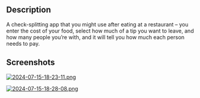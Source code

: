 ## Description

A check-splitting app that you might use after eating at a restaurant – you enter the cost of your food, select how much of a tip you want to leave, and how many people you’re with, and it will tell you how much each person needs to pay.

## Screenshots

[![2024-07-15-18-23-11.png](https://i.postimg.cc/vTY89bKX/2024-07-15-18-23-11.png)](https://postimg.cc/ygGzC4sS)

[![2024-07-15-18-28-08.png](https://i.postimg.cc/9MVc5ccV/2024-07-15-18-28-08.png)](https://postimg.cc/HJSqbDJP)
